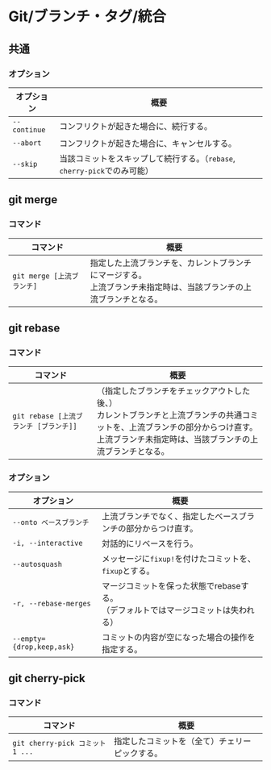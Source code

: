 # Git/ブランチ・タグ/統合

## 共通

### オプション

| オプション   | 概要                                                         |
| ------------ | ------------------------------------------------------------ |
| `--continue` | コンフリクトが起きた場合に、続行する。                       |
| `--abort`    | コンフリクトが起きた場合に、キャンセルする。                 |
| `--skip`     | 当該コミットをスキップして続行する。（`rebase`, `cherry-pick`でのみ可能） |

## git merge

### コマンド

| コマンド                   | 概要                                                         |
| -------------------------- | ------------------------------------------------------------ |
| `git merge [上流ブランチ]` | 指定した上流ブランチを、カレントブランチにマージする。<br />上流ブランチ未指定時は、当該ブランチの上流ブランチとなる。 |

## git rebase

### コマンド

| コマンド                               | 概要                                                         |
| -------------------------------------- | ------------------------------------------------------------ |
| `git rebase [上流ブランチ [ブランチ]]` | （指定したブランチをチェックアウトした後、）<br />カレントブランチと上流ブランチの共通コミットを、上流ブランチの部分からつけ直す。<br />上流ブランチ未指定時は、当該ブランチの上流ブランチとなる。 |

### オプション

| オプション                | 概要                                                         |
| ------------------------- | ------------------------------------------------------------ |
| `--onto ベースブランチ`   | 上流ブランチでなく、指定したベースブランチの部分からつけ直す。 |
| `-i, --interactive`       | 対話的にリベースを行う。                                     |
| `--autosquash`            | メッセージに`fixup!`を付けたコミットを、`fixup`とする。      |
| `-r, --rebase-merges`     | マージコミットを保った状態でrebaseする。<br />（デフォルトではマージコミットは失われる） |
| `--empty={drop,keep,ask}` | コミットの内容が空になった場合の操作を指定する。             |

## git cherry-pick

### コマンド

| コマンド                        | 概要                                           |
| ------------------------------- | ---------------------------------------------- |
| `git cherry-pick コミット1 ...` | 指定したコミットを（全て）チェリーピックする。 |
